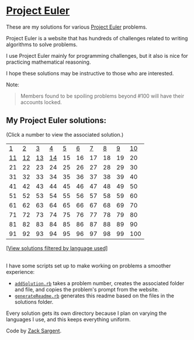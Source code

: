 # [Project Euler](https://projecteuler.net)

These are my solutions for various [Project Euler](https://projecteuler.net) problems.

Project Euler is a website that has hundreds of challenges related to writing algorithms to solve problems.

I use Project Euler mainly for programming challenges, but it also is nice for practicing mathematical reasoning.

I hope these solutions may be instructive to those who are interested.

Note:

> Members found to be spoiling problems beyond #100 will have their accounts locked.

## My Project Euler solutions:
(Click a number to view the associated solution.)
<!---
  This table is automatically generated and is best viewed with line wrap off.
  I did consider reference style links, and they didn't seem much better.
  Just try and view the formatted table, if you can.
-->
|                                |                                |                                |                                |                              |                              |                              |                              |                              |                                |
| ------------------------------ | ------------------------------ | ------------------------------ | ------------------------------ | ---------------------------- | ---------------------------- | ---------------------------- | ---------------------------- | ---------------------------- | ------------------------------ |
| [1](solutions/001/)            | [2](solutions/002/solve2.rb)   | [3](solutions/003/solve3.rb)   | [4](solutions/004/solve4.rb)   | [5](solutions/005/solve5.rb) | [6](solutions/006/solve6.rb) | [7](solutions/007/solve7.rb) | [8](solutions/008/solve8.rb) | [9](solutions/009/solve9.rb) | [10](solutions/010/solve10.rb) |
| [11](solutions/011/solve11.py) | [12](solutions/012/solve12.py) | [13](solutions/013/solve13.py) | [14](solutions/014/solve14.py) | 15                           | 16                           | 17                           | 18                           | 19                           | 20                             |
| 21                             | 22                             | 23                             | 24                             | 25                           | 26                           | 27                           | 28                           | 29                           | 30                             |
| 31                             | 32                             | 33                             | 34                             | 35                           | 36                           | 37                           | 38                           | 39                           | 40                             |
| 41                             | 42                             | 43                             | 44                             | 45                           | 46                           | 47                           | 48                           | 49                           | 50                             |
| 51                             | 52                             | 53                             | 54                             | 55                           | 56                           | 57                           | 58                           | 59                           | 60                             |
| 61                             | 62                             | 63                             | 64                             | 65                           | 66                           | 67                           | 68                           | 69                           | 70                             |
| 71                             | 72                             | 73                             | 74                             | 75                           | 76                           | 77                           | 78                           | 79                           | 80                             |
| 81                             | 82                             | 83                             | 84                             | 85                           | 86                           | 87                           | 88                           | 89                           | 90                             |
| 91                             | 92                             | 93                             | 94                             | 95                           | 96                           | 97                           | 98                           | 99                           | 100                            |


[[View solutions filtered by language used]](solutionsByLanguages.md)

<br>
I have some scripts set up to make working on problems a smoother experience:

 - [`addSolution.rb`](addSolution.rb) takes a problem number, creates the associated folder and file, and copies the problem's prompt from the website.
 - [`generateReadme.rb`](generateReadme.rb) generates this readme based on the files in the solutions folder.

Every solution gets its own directory because I plan on varying the languages I use, and this keeps everything uniform.

Code by [Zack Sargent](https://github.com/zsarge).
